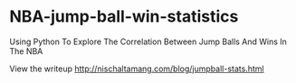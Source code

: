 # NBA-jump-ball-win-statistics
Using Python To Explore The Correlation Between Jump Balls And Wins In The NBA


View the writeup
http://nischaltamang.com/blog/jumpball-stats.html
